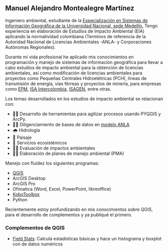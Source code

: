 ## Manuel Alejandro Montealegre Martínez

Ingeniero ambiental, estudiante de la [Especialización en Sistemas de Información Geográfica de la Universidad Nacional, sede Medellín.](https://cienciasagrarias.medellin.unal.edu.co/especializaciones/especializacion-en-sistemas-de-informacion-geografica.html)
Tengo experiencia en elaboración de Estudios de Impacto Ambiental (EIA) aplicando la normatividad colombiana (Terminos de referencia de la Autoridad Nacional de Licencias Ambientales -ANLA- y Corporaciones Autónomas Regionales).

Durante mi vida profesional he aplicado mis conocimientos en programación y manejo de sistemas de información geográfica para llevar a cabo estudios de impacto ambiental para la obtención de licencias ambientales, así como modificación de licencias ambientales para proyectos como Pequeñas Centrales Hidroelétricas (PCH), líneas de transmisión de energía, vías férreas y proyectos de minería, para empresas como [EPM](https://www.epm.com.co/), [ISA Intercolombia](https://www.isaintercolombia.com/), [ISAGEN](https://www.isagen.com.co/es/web/guest/home), entre otras.

Los temas desarrollados en los estudios de impacto ambiental se relacionan con:
- 👨‍💻 Desarrollo de herramientas para agilizar procesos usando PYQGIS y ArcPy.
- 👨‍💻 Diligenciamiento de bases de datos en [modelo ANLA](https://www.anla.gov.co/01_anla/entidad/subdirecciones-y-oficinas/instrumentos-permisos-y-tramites-ambientales/sistema-de-informacion-geografica)
- 🌧️ Hidrología
- 🌄 Paisaje
- 🐞 Servicios ecosistémicos
- 👨‍🏫 Evaluación de impactos ambientales
- 👨‍🏫 Elaboración de planes de manejo ambiental (PMA)

Manejo con fluidez los siguientes programas:
- [QGIS](https://www.qgis.org/es/site/)
- ArcGIS Desktop
- ArcGIS Pro
- Ofimatica (Word, Excel, PowerPoint, libreoffice)
- [KoboToolbox](https://www.kobotoolbox.org/)
- Python

Recientemente estoy profundizando en mis conocimientos sobre QGIS, para el desarrollo de complementos y ya publiqué el primero.

### Complementos de QGIS
- [Field Stats](https://github.com/M-Alejo/fieldStats): Calcula estadísticas básicas y hace un histograma y boxplot con de datos numéricos


<!--
**M-Alejo/M-Alejo** is a ✨ _special_ ✨ repository because its `README.md` (this file) appears on your GitHub profile.

Here are some ideas to get you started:

- 🔭 I’m currently working on ...
- 🌱 I’m currently learning ...
- 👯 I’m looking to collaborate on ...
- 🤔 I’m looking for help with ...
- 💬 Ask me about ...
- 📫 How to reach me: ...
- 😄 Pronouns: ...
- ⚡ Fun fact: ...
-->
